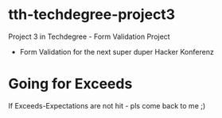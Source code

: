 # tth-techdegree-project3
Project 3 in Techdegree - Form Validation Project
- Form Validation for the next super duper Hacker Konferenz

# Going for Exceeds 
If Exceeds-Expectations are not hit - pls come back to me ;) 
